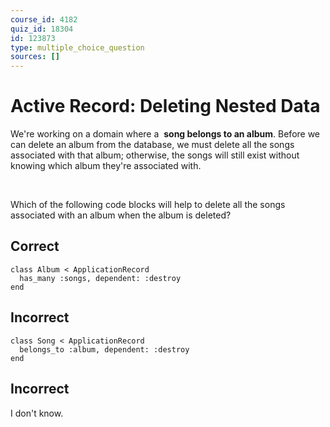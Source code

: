 ```yaml
---
course_id: 4182
quiz_id: 18304
id: 123873
type: multiple_choice_question
sources: []
---
```


# Active Record: Deleting Nested Data

We're working on a domain where a&nbsp; **song belongs to an album**. Before we
can delete an album from the database, we must delete all the songs associated
with that album; otherwise, the songs will still exist without knowing which
album they're associated with.

&nbsp;

Which of the following code blocks will help to delete all the songs associated
with an album when the album is deleted?&nbsp;

## Correct

```
class Album < ApplicationRecord
  has_many :songs, dependent: :destroy
end
```

## Incorrect

```
class Song < ApplicationRecord
  belongs_to :album, dependent: :destroy
end
```

## Incorrect

I don't know.
